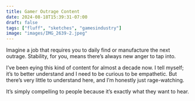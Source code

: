 ```yaml
---
title: Gamer Outrage Content 
date: 2024-08-18T15:39:31-07:00
draft: false
tags: ["fluff", "sketches", "gamesindustry"]
image: "images/IMG_2639-2.jpeg"
---
```


Imagine a job that requires you to daily find or manufacture the next outrage. Stability, for you, means there’s always new anger to tap into.

I’ve been eying this kind of content for almost a decade now. I tell myself; it’s to better understand and I need to be curious to be empathetic. But there’s very little to understand here, and I’m honestly just rage-watching.

It’s simply compelling to people because it’s exactly what they want to hear. 